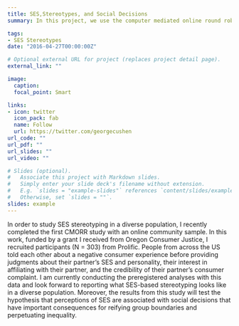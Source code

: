```yaml
---
title: SES,Stereotypes, and Social Decisions
summary: In this project, we use the computer mediated online round robin (CMORR) to test how SES and SES_based interpersonal stereotypes impact social decisions about who to be friends with and who to trust.

tags:
- SES Stereotypes
date: "2016-04-27T00:00:00Z"

# Optional external URL for project (replaces project detail page).
external_link: ""

image:
  caption: 
  focal_point: Smart

links:
- icon: twitter
  icon_pack: fab
  name: Follow
  url: https://twitter.com/georgecushen
url_code: ""
url_pdf: ""
url_slides: ""
url_video: ""

# Slides (optional).
#   Associate this project with Markdown slides.
#   Simply enter your slide deck's filename without extension.
#   E.g. `slides = "example-slides"` references `content/slides/example-slides.md`.
#   Otherwise, set `slides = ""`.
slides: example
---
```


In order to study SES stereotyping in a diverse population, I recently completed the first CMORR study with an online community sample. In this work, funded by a grant I received from Oregon Consumer Justice, I recruited participants (N = 303) from Prolific. People from across the US told each other about a negative consumer experience before providing judgments about their partner’s SES and personality, their interest in affiliating with their partner, and the credibility of their partner’s consumer complaint. I am currently conducting the preregistered analyses with this data and look forward to reporting what SES-based stereotyping looks like in a diverse population. Moreover, the results from this study will test the hypothesis that perceptions of SES are associated with social decisions that have important consequences for reifying group boundaries and perpetuating inequality.

